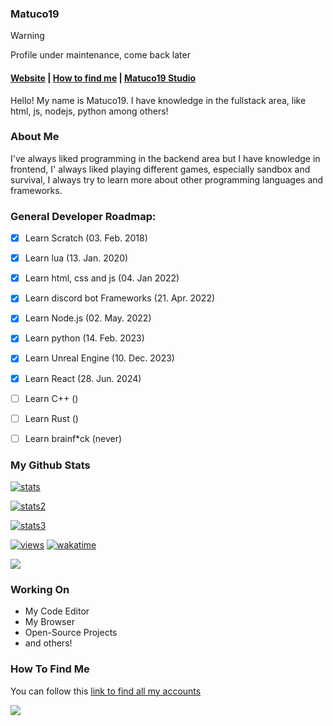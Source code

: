 ### Matuco19 

>[!WARNING]
>Profile under maintenance, come back later

#### [Website](https://matuco19.com) | [How to find me](https://matuco19.com/links) | [Matuco19 Studio](https://github.com/Matuco19-Studio)

Hello! My name is Matuco19. I have knowledge in the fullstack area, like html, js, nodejs, python among others! 

### About Me

I've always liked programming in the backend area but I have knowledge in frontend, I' always liked playing different games, especially sandbox and survival, I always try to learn more about other programming languages and frameworks. 

### General Developer Roadmap:

- [x] Learn Scratch (03. Feb. 2018)
- [x] Learn lua (13. Jan. 2020)
- [x] Learn html, css and js (04. Jan 2022)
- [x] Learn discord bot Frameworks (21. Apr. 2022)
- [x] Learn Node.js (02. May. 2022)
- [x] Learn python (14. Feb. 2023)
- [x] Learn Unreal Engine (10. Dec. 2023)
- [x] Learn React (28. Jun. 2024)
- [ ] Learn C++ ()
- [ ] Learn Rust ()
- [ ] Learn brainf*ck (never)


### My Github Stats

[![stats](https://github-readme-stats.vercel.app/api?username=Matuco19&theme=transparent&show_icons=true&hide_border=true&count_private=true)](https://github.com/Matuco19)

[![stats2](https://github-readme-stats.vercel.app/api/top-langs/?username=Matuco19&theme=transparent&show_icons=true&hide_border=true&layout=compact)](https://github.com/Matuco19)

[![stats3](https://github-readme-stats.vercel.app/api/wakatime?username=Matuco19&layout=compact&langs_count=5&theme=transparent&hide=text,shell,powershell,bash,markdown)](https://github.com/Matuco19)

[![views](https://komarev.com/ghpvc/?username=Matuco19&style=flat-square&color=blue)](https://github.com/Matuco19)
[![wakatime](https://wakatime.com/badge/user/b9e360ea-9fbd-4493-b337-e47fc9736978.svg)](https://wakatime.com/@b9e360ea-9fbd-4493-b337-e47fc9736978)

![](https://github-contributor-stats.vercel.app/api?username=Matuco19&limit=5&theme=transparent&combine_all_yearly_contributions=true)

### Working On

- My Code Editor
- My Browser
- Open-Source Projects
- and others!

<!--
### My Public Projects

[![YT-VAD](https://github-readme-stats.vercel.app/api/pin?username=Matuco19\&repo=yt-vad\&theme=transparent)](https://github.com/Matuco19/yt-vad) -->

### How To Find Me
You can follow this [link to find all my accounts](https://matuco19.com/links)  


![](https://quotes-github-readme.vercel.app/api?type=horizontal&theme=dark)
